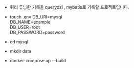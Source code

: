 * 쿼리 튜닝한 기록을 querydsl , mybatis로 기록할 프로젝트입니다.

- touch .env
DB_URI=mysql <br>
DB_NAME=example <br>
DB_USER=root <br>
DB_PASSWORD=password <br>

- cd mysql
- mkdir data

* docker-compose up --build